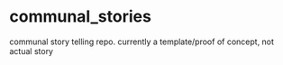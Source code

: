 # communal_stories
communal story telling repo.  currently a template/proof of concept, not actual story
